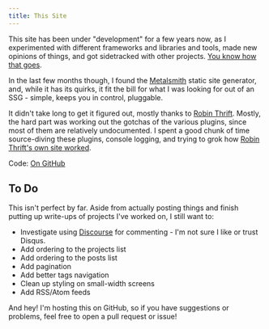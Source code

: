 ```yaml
---
title: This Site
---
```


This site has been under "development" for a few years now, as I experimented with different frameworks and libraries and tools, made new opinions of things, and got sidetracked with other projects. [You know how that goes](https://i.imgur.com/WmEDOeP.jpg).

In the last few months though, I found the [Metalsmith](http://www.metalsmith.io/) static site generator, and, while it has its quirks, it fit the bill for what I was looking for out of an SSG - simple, keeps you in control, pluggable.

It didn't take long to get it figured out, mostly thanks to [Robin Thrift](http://www.robinthrift.com/posts/getting-to-know-metalsmith/). Mostly, the hard part was working out the gotchas of the various plugins, since most of them are relatively undocumented. I spent a good chunk of time source-diving these plugins, console logging, and trying to grok how [Robin Thrift's own site worked](https://github.com/RobinThrift/RobinThrift.com).

Code: [On GitHub](https://github.com/austinhyde/austinhyde.github.io)

## To Do

This isn't perfect by far. Aside from actually posting things and finish putting up write-ups of projects I've worked on, I still want to:

* Investigate using [Discourse](http://www.discourse.org/) for commenting - I'm not sure I like or trust Disqus.
* Add ordering to the projects list
* Add ordering to the posts list
* Add pagination
* Add better tags navigation
* Clean up styling on small-width screens
* Add RSS/Atom feeds

And hey! I'm hosting this on GitHub, so if you have suggestions or problems, feel free to open a pull request or issue!